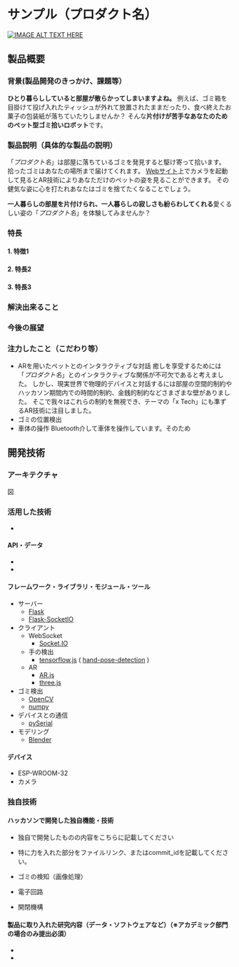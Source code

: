 # サンプル（プロダクト名）

[![IMAGE ALT TEXT HERE](https://jphacks.com/wp-content/uploads/2022/08/JPHACKS2022_ogp.jpg)](https://www.youtube.com/watch?v=LUPQFB4QyVo)

## 製品概要
### 背景(製品開発のきっかけ、課題等）

**ひとり暮らししていると部屋が散らかってしまいますよね。**
例えば、ゴミ箱を目掛けて投げ入れたティッシュが外れて放置されたままだったり、食べ終えたお菓子の包装紙が落ちていたりしませんか？
そんな**片付けが苦手なあなたのためのペット型ゴミ拾いロボット**です。

### 製品説明（具体的な製品の説明）
「*プロダクト名*」は部屋に落ちているゴミを発見すると駆け寄って拾います。
拾ったゴミはあなたの場所まで届けてくれます。
[Webサイト]()上でカメラを起動して見るとAR技術によりあなただけのペットの姿を見ることができます。
その健気な姿に心を打たれあなたはゴミを捨てたくなることでしょう。

**一人暮らしの部屋を片付けられ、一人暮らしの寂しさも紛らわしてくれる**愛くるしい姿の「*プロダクト名*」を体験してみませんか？
### 特長
#### 1. 特徴1
#### 2. 特長2
#### 3. 特長3

### 解決出来ること
### 今後の展望
### 注力したこと（こだわり等）
* ARを用いたペットとのインタラクティブな対話
  癒しを享受するためには「*プロダクト名*」とのインタラクティブな関係が不可欠であると考えました。
  しかし、現実世界で物理的デバイスと対話するには部屋の空間的制約やハッカソン期間内での時間的制約、金銭的制約などさまざまな壁がありました。
  そこで我々はこれらの制約を無視でき、テーマの「x Tech」にも準ずるAR技術に注目しました。
* ゴミの位置検出
* 車体の操作
  Bluetooth介して車体を操作しています。そのため

## 開発技術
### アーキテクチャ
図
### 活用した技術
- 
#### API・データ
* 
* 

#### フレームワーク・ライブラリ・モジュール・ツール
* サーバー
  * [Flask](https://msiz07-flask-docs-ja.readthedocs.io/ja/latest/)
  * [Flask-SocketIO](https://flask-socketio.readthedocs.io/en/latest/)
* クライアント
  * WebSocket
    * [Socket.IO](https://socket.io/)
  * 手の検出
    * [tensorflow.js](https://github.com/tensorflow/tfjs-models) ( [hand-pose-detection](https://github.com/tensorflow/tfjs-models/tree/master/hand-pose-detection) )
  * AR
    * [AR.js](https://ar-js-org.github.io/AR.js-Docs/)
    * [three.js](https://github.com/mrdoob/three.js/)
* ゴミ検出
  * [OpenCV](https://github.com/opencv/opencv-python)
  * [numpy](https://numpy.org/)
* デバイスとの通信
  * [pySerial](https://github.com/pyserial/pyserial)
* モデリング
  * [Blender](https://blender.jp/)

#### デバイス
* ESP-WROOM-32
* カメラ

### 独自技術
#### ハッカソンで開発した独自機能・技術
* 独自で開発したものの内容をこちらに記載してください
* 特に力を入れた部分をファイルリンク、またはcommit_idを記載してください。

* ゴミの検知（画像処理）
* 電子回路
* 開閉機構

#### 製品に取り入れた研究内容（データ・ソフトウェアなど）（※アカデミック部門の場合のみ提出必須）
* 
* 
